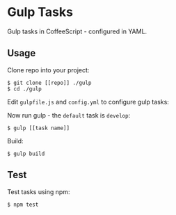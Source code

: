 Gulp Tasks
==========

Gulp tasks in CoffeeScript - configured in YAML.

Usage
-----

Clone repo into your project:
    
    $ git clone [[repo]] ./gulp
    $ cd ./gulp

Edit `gulpfile.js` and `config.yml` to configure gulp tasks:

Now run gulp - the `default` task is `develop`:

    $ gulp [[task name]]

Build:
    
    $ gulp build

Test
----

Test tasks using npm:

    $ npm test

